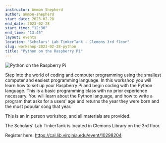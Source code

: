 ```yaml
---
instructor: Ammon Shepherd
author: ammon-shepherd
start_date: 2023-02-28
end_date: 2023-02-28
start_time: "12:30"
end_time: "13:45"
layout: events
location: "Scholars' Lab TinkerTank - Clemons 3rd floor"
slug: workshop-2023-02-28-python
title: "Python on the Raspberry Pi"
---
```


![Python on the Raspberry Pi](/assets/post-media/workshops/python.png)

Step into the world of coding and computer programming using the smallest computer and easiest programming language. In this workshop you will learn how to set up your Raspberry Pi and begin coding with the Python language. This is a basic programming class with no prior experience necessary. You will learn about the Python language, and how to write a program that asks for a users' age and returns the year they were born and the most popular song that year.

This is an in person workshop, and all materials are provided.

The Scholars' Lab TinkerTank is located in Clemons Library on the 3rd floor.

Register here: [https://cal.lib.virginia.edu/event/10298204 ](https://cal.lib.virginia.edu/event/10298204)
